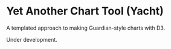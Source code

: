 # Yet Another Chart Tool (Yacht)

A templated approach to making Guardian-style charts with D3.

Under development.

